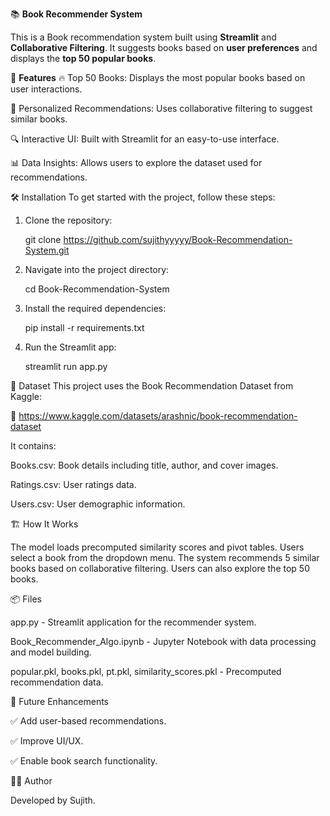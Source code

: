 📚 **Book Recommender System**




This is a Book recommendation system built using **Streamlit** and **Collaborative Filtering**. It suggests books based on **user preferences** and displays the **top 50 popular books**.




🚀 **Features**
🔥 Top 50 Books: Displays the most popular books based on user interactions.


📖 Personalized Recommendations: Uses collaborative filtering to suggest similar books.

🔍 Interactive UI: Built with Streamlit for an easy-to-use interface.

📊 Data Insights: Allows users to explore the dataset used for recommendations.

🛠️ Installation
To get started with the project, follow these steps:

1. Clone the repository:

    git clone https://github.com/sujithyyyyy/Book-Recommendation-System.git

2. Navigate into the project directory:
   
    cd Book-Recommendation-System

4. Install the required dependencies:

    pip install -r requirements.txt


6. Run the Streamlit app:

   streamlit run app.py


📂 Dataset
This project uses the Book Recommendation Dataset from Kaggle:

📌 https://www.kaggle.com/datasets/arashnic/book-recommendation-dataset

It contains:

Books.csv: Book details including title, author, and cover images.

Ratings.csv: User ratings data.

Users.csv: User demographic information.

🏗️ How It Works

The model loads precomputed similarity scores and pivot tables.
Users select a book from the dropdown menu.
The system recommends 5 similar books based on collaborative filtering.
Users can also explore the top 50 books.

📦 Files

app.py - Streamlit application for the recommender system.

Book_Recommender_Algo.ipynb - Jupyter Notebook with data processing and model building.

popular.pkl, books.pkl, pt.pkl, similarity_scores.pkl - Precomputed recommendation data.

📝 Future Enhancements

✅ Add user-based recommendations.

✅ Improve UI/UX.

✅ Enable book search functionality.


👨‍💻 Author

Developed by Sujith.
